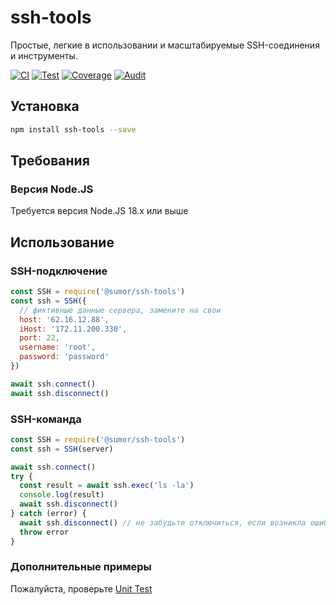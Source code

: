 # ssh-tools

Простые, легкие в использовании и масштабируемые SSH-соединения и инструменты.

[![CI](https://github.com/sumor-cloud/ssh-tools/actions/workflows/ci.yml/badge.svg)](https://github.com/sumor-cloud/ssh-tools/actions/workflows/ci.yml)
[![Test](https://github.com/sumor-cloud/ssh-tools/actions/workflows/ut.yml/badge.svg)](https://github.com/sumor-cloud/ssh-tools/actions/workflows/ut.yml)
[![Coverage](https://github.com/sumor-cloud/ssh-tools/actions/workflows/coverage.yml/badge.svg)](https://github.com/sumor-cloud/ssh-tools/actions/workflows/coverage.yml)
[![Audit](https://github.com/sumor-cloud/ssh-tools/actions/workflows/audit.yml/badge.svg)](https://github.com/sumor-cloud/ssh-tools/actions/workflows/audit.yml)

## Установка

```bash
npm install ssh-tools --save
```

## Требования

### Версия Node.JS

Требуется версия Node.JS 18.x или выше

## Использование

### SSH-подключение

```javascript
const SSH = require('@sumor/ssh-tools')
const ssh = SSH({
  // фиктивные данные сервера, замените на свои
  host: '62.16.12.88',
  iHost: '172.11.200.330',
  port: 22,
  username: 'root',
  password: 'password'
})

await ssh.connect()
await ssh.disconnect()
```

### SSH-команда

```javascript
const SSH = require('@sumor/ssh-tools')
const ssh = SSH(server)

await ssh.connect()
try {
  const result = await ssh.exec('ls -la')
  console.log(result)
  await ssh.disconnect()
} catch (error) {
  await ssh.disconnect() // не забудьте отключиться, если возникла ошибка
  throw error
}
```

### Дополнительные примеры

Пожалуйста, проверьте [Unit Test](https://github.com/sumor-cloud/ssh-tools/tree/main/test)
